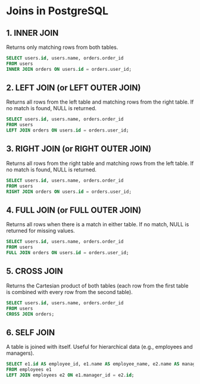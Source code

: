 # Joins in PostgreSQL

## 1. INNER JOIN
Returns only matching rows from both tables.

```sql
SELECT users.id, users.name, orders.order_id
FROM users
INNER JOIN orders ON users.id = orders.user_id;
```

## 2. LEFT JOIN (or LEFT OUTER JOIN)
Returns all rows from the left table and matching rows from the right table. If no match is found, NULL is returned.

```sql
SELECT users.id, users.name, orders.order_id
FROM users
LEFT JOIN orders ON users.id = orders.user_id;
```

## 3. RIGHT JOIN (or RIGHT OUTER JOIN)
Returns all rows from the right table and matching rows from the left table. If no match is found, NULL is returned.

```sql
SELECT users.id, users.name, orders.order_id
FROM users
RIGHT JOIN orders ON users.id = orders.user_id;
```

## 4. FULL JOIN (or FULL OUTER JOIN)
Returns all rows when there is a match in either table. If no match, NULL is returned for missing values.

```sql
SELECT users.id, users.name, orders.order_id
FROM users
FULL JOIN orders ON users.id = orders.user_id;
```

## 5. CROSS JOIN
Returns the Cartesian product of both tables (each row from the first table is combined with every row from the second table).

```sql
SELECT users.id, users.name, orders.order_id
FROM users
CROSS JOIN orders;
```

## 6. SELF JOIN
A table is joined with itself. Useful for hierarchical data (e.g., employees and managers).

```sql
SELECT e1.id AS employee_id, e1.name AS employee_name, e2.name AS manager_name
FROM employees e1
LEFT JOIN employees e2 ON e1.manager_id = e2.id;
```